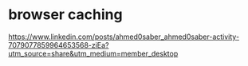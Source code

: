 # browser caching

https://www.linkedin.com/posts/ahmed0saber_ahmed0saber-activity-7079077859964653568-ziEa?utm_source=share&utm_medium=member_desktop
